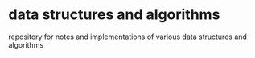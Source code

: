 # data structures and algorithms
repository for notes and implementations of various data structures and algorithms
